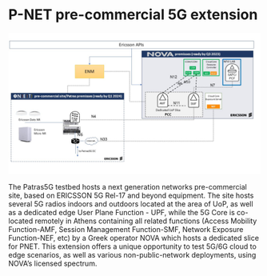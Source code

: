 <!-- TITLE: P-NET pre-commercial 5G extension -->
<!-- SUBTITLE: P-NET pre-commercial 5G extension -->

# P-NET pre-commercial 5G extension


<img src="/uploads/images/pnet-extension.jpg" width="1024">

The Patras5G testbed hosts a next generation networks pre-commercial site, based on ERICSSON 5G Rel-17 and beyond equipment. The site hosts several 5G radios indoors and outdoors located at the area of UoP, as well as a dedicated edge User Plane Function - UPF, while the 5G Core is co-located remotely in Athens containing all related functions (Access Mobility Function-AMF, Session Management Function-SMF, Network Exposure Function-NEF, etc) by a Greek operator NOVA which hosts a dedicated slice for PNET. This extension offers a unique opportunity to test 5G/6G cloud to edge scenarios, as well as various non-public-network deployments, using NOVA’s licensed spectrum.




